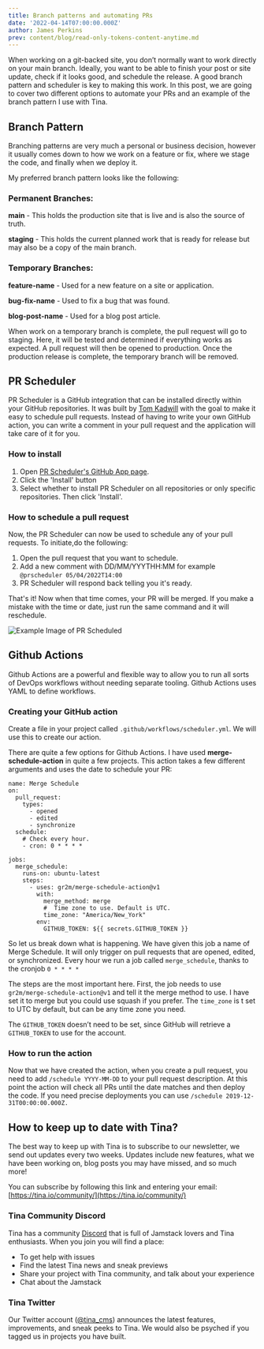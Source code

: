 ```yaml
---
title: Branch patterns and automating PRs
date: '2022-04-14T07:00:00.000Z'
author: James Perkins
prev: content/blog/read-only-tokens-content-anytime.md
---
```


When working on a git-backed site, you don’t normally want to work directly on your main branch. Ideally, you want to be able to finish your post or site update, check if it looks good, and schedule the release. A good branch pattern and scheduler is key to making this work. In this post, we are going to cover two different options to automate your PRs and an example of the branch pattern I use with Tina.

## Branch Pattern

Branching patterns are very much a personal or business decision, however it usually comes down to how we work on a feature or fix, where we stage the code, and finally when we deploy it. 

My preferred branch pattern looks like the following:

### Permanent Branches:

**main** - This holds the production site that is live and is also the source of truth.

**staging** - This holds the current planned work that is ready for release but may also be a copy of the main branch.

### Temporary Branches:

**feature-name** - Used for a new feature on a site or application.

**bug-fix-name** - Used to fix a bug that was found.

**blog-post-name** - Used for a blog post article. 

When work on a temporary branch is complete, the pull request will go to staging. Here, it will be tested and determined if everything works as expected. A pull request will then be opened to production. Once the production release is complete, the temporary branch will be removed.

## PR Scheduler

PR Scheduler is a GitHub integration that can be installed directly within your GitHub repositories. It was built by [Tom Kadwill](https://tomkadwill.com/) with the goal to make it easy to schedule pull requests. Instead of having to write your own GitHub action, you can write a comment in your pull request and the application will take care of it for you.

### How to install

1. Open [PR Scheduler's GitHub App page](https://github.com/apps/pr-scheduler).
2. Click the 'Install' button
3. Select whether to install PR Scheduler on all repositories or only specific repositories. Then click 'Install'.

### How to schedule a pull request

Now, the PR Scheduler can now be used to schedule any of your pull requests. To initiate,do the following:

1. Open the pull request that you want to schedule.
2. Add a new comment with DD/MM/YYYTHH:MM for example `@prscheduler 05/04/2022T14:00`
3. PR Scheduler will respond back telling you it's ready.


That's it! Now when that time comes, your PR will be merged. If you make a mistake with the time or date, just run the same command and it will reschedule.

![Example Image of PR Scheduled](https://res.cloudinary.com/forestry-demo/image/upload/v1649865121/blog-media/branch-automate-pr/Screen_Shot_2022-04-12_at_7.34.54_AM.png)

## Github Actions

Github Actions are a powerful and flexible way to allow you to run all sorts of DevOps workflows without needing separate tooling. Github Actions uses YAML to define workflows.

### Creating your GitHub action

Create a file in your project called `.github/workflows/scheduler.yml`. We will use this to create our action.

There are quite a few options for Github Actions. I have used **merge-schedule-action**  in quite a few projects. This action takes a few different arguments and uses the date to schedule your PR:

```
name: Merge Schedule
on:
  pull_request:
    types:
      - opened
      - edited
      - synchronize
  schedule:
    # Check every hour.
    - cron: 0 * * * *

jobs:
  merge_schedule:
    runs-on: ubuntu-latest
    steps:
      - uses: gr2m/merge-schedule-action@v1
        with:
          merge_method: merge
          #  Time zone to use. Default is UTC.
          time_zone: "America/New_York"
        env:
          GITHUB_TOKEN: ${{ secrets.GITHUB_TOKEN }}
```

So let us break down what is happening. We have given this job a name of Merge Schedule. It will only trigger on pull requests that are opened, edited, or synchronized. Every hour we run a job called `merge_schedule`, thanks to the cronjob `0 * * * *` 

The steps are the most important here. First, the job needs to use `gr2m/merge-schedule-action@v1` and tell it the merge method to use. I have set it to merge but you could use squash if you prefer. The `time_zone` is t set to UTC by default, but can be any time zone you need.

The `GITHUB_TOKEN` doesn’t need to be set, since GitHub will retrieve a `GITHUB_TOKEN` to use for the account. 

### How to run the action

Now that we have created the action, when you create a pull request, you need to add `/schedule YYYY-MM-DD` to your pull request description. At this point the action will check all PRs until the date matches and then deploy the code. If you need precise deployments you can use `/schedule 2019-12-31T00:00:00.000Z.`

## How to keep up to date with Tina?

The best way to keep up with Tina is to subscribe to our newsletter, we send out updates every two weeks. Updates include new features, what we have been working on, blog posts you may have missed, and so much more!

You can subscribe by following this link and entering your email: [https://tina.io/community/](https://tina.io/community/)

### Tina Community Discord

Tina has a community [Discord](https://discord.com/invite/zumN63Ybpf) that is full of Jamstack lovers and Tina enthusiasts. When you join you will find a place:

*   To get help with issues
*   Find the latest Tina news and sneak previews
*   Share your project with Tina community, and talk about your experience
*   Chat about the Jamstack

### Tina Twitter

Our Twitter account ([@tina\_cms](https://twitter.com/tina\_cms)) announces the latest features, improvements, and sneak peeks to Tina. We would also be psyched if you tagged us in projects you have built.
